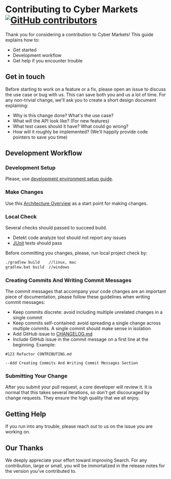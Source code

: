 # Contributing to Cyber Markets [![GitHub contributors](https://img.shields.io/github/contributors/cybercongress/cyber-markets.svg?style=flat-square&longCache=true)](https://github.com/cybercongress/cyber-markets)
Thank you for considering a contribution to Cyber Markets! This guide explains how to:
* Get started
* Development workflow
* Get help if you encounter trouble


## Get in touch
Before starting to work on a feature or a fix, please open an issue to discuss the use case or bug with us. This can 
save both you and us a lot of time. For any non-trivial change, we'll ask you to create a short design document explaining:

* Why is this change done? What's the use case?
* What will the API look like? (For new features)
* What test cases should it have? What could go wrong?
* How will it roughly be implemented? (We'll happily provide code pointers to save you time)


## Development Workflow

### Development Setup
Please, use [development environment setup guide](./dev-environment/README.md).

### Make Changes
Use this [Architecture Overview](http://docs.cybernode.io/cybernode/components/markets/) as a start point for making changes.

### Local Check

Several checks should passed to succeed build.
* Detekt code analyze tool should not report any issues
* [JUnit](https://junit.org/junit5/) tests should pass

Before committing you changes, please, run local project check by:
```bash
./gradlew build    //linux, mac
gradlew.bat build  //windows
``` 

### Creating Commits And Writing Commit Messages
The commit messages that accompany your code changes are an important piece of documentation, please follow these guidelines when writing commit messages:

* Keep commits discrete: avoid including multiple unrelated changes in a single commit
* Keep commits self-contained: avoid spreading a single change across multiple commits. A single commit should make sense in isolation
* Add GitHub issue to [CHANGELOG.md](./CHANGELOG.md)
* Include GitHub issue in the commit message on a first line at the beginning. Example:
```
#123 Refactor CONTRIBUTING.md

--Add Creating Commits And Writing Commit Messages Section
```

### Submitting Your Change
After you submit your pull request, a core developer will review it. It is normal that this takes several 
iterations, so don't get discouraged by change requests. They ensure the high quality that we all enjoy.


## Getting Help
If you run into any trouble, please reach out to us on the issue you are working on.


## Our Thanks
We deeply appreciate your effort toward improving Search. For any contribution, large or small, you will be immortalized
 in the release notes for the version you've contributed to.